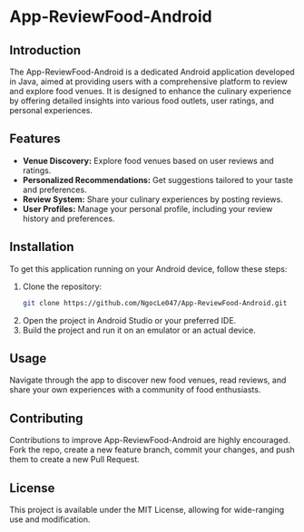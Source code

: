 # App-ReviewFood-Android

## Introduction

The App-ReviewFood-Android is a dedicated Android application developed in Java, aimed at providing users with a comprehensive platform to review and explore food venues. It is designed to enhance the culinary experience by offering detailed insights into various food outlets, user ratings, and personal experiences.

## Features

- **Venue Discovery:** Explore food venues based on user reviews and ratings.
- **Personalized Recommendations:** Get suggestions tailored to your taste and preferences.
- **Review System:** Share your culinary experiences by posting reviews.
- **User Profiles:** Manage your personal profile, including your review history and preferences.

## Installation

To get this application running on your Android device, follow these steps:

1. Clone the repository:
   ```bash
   git clone https://github.com/NgocLe047/App-ReviewFood-Android.git
2. Open the project in Android Studio or your preferred IDE.
3. Build the project and run it on an emulator or an actual device.

## Usage

Navigate through the app to discover new food venues, read reviews, and share your own experiences with a community of food enthusiasts.

## Contributing

Contributions to improve App-ReviewFood-Android are highly encouraged. Fork the repo, create a new feature branch, commit your changes, and push them to create a new Pull Request.

## License

This project is available under the MIT License, allowing for wide-ranging use and modification.
